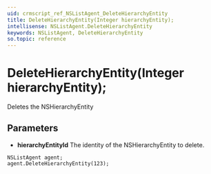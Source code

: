 ```yaml
---
uid: crmscript_ref_NSListAgent_DeleteHierarchyEntity
title: DeleteHierarchyEntity(Integer hierarchyEntity);
intellisense: NSListAgent.DeleteHierarchyEntity
keywords: NSListAgent, DeleteHierarchyEntity
so.topic: reference
---
```


# DeleteHierarchyEntity(Integer hierarchyEntity);

Deletes the NSHierarchyEntity
 
## Parameters

* **hierarchyEntityId** The identity of the NSHierarchyEntity to delete.

```crmscript
NSListAgent agent;
agent.DeleteHierarchyEntity(123);
```

